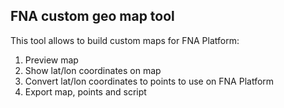 ## FNA custom geo map tool 
 
This tool allows to build custom maps for FNA Platform:
<ol>
<li>Preview map</li>
<li>Show lat/lon coordinates on map</li>
<li>
  Convert lat/lon coordinates to points to use on FNA Platform
</li>
<li>Export map, points and script</li>
</ol>
